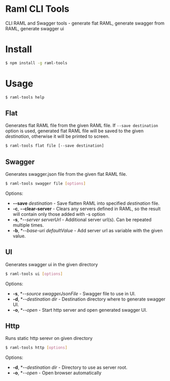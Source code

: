 # Raml CLI Tools
CLI RAML and Swagger tools - generate flat RAML, generate swagger from RAML, generate swagger ui

# Install

```bash
$ npm install -g raml-tools
```

# Usage

```bash
$ raml-tools help
```

## Flat

Generates flat RAML file from the given RAML file. If `--save destination` option is used, generated flat RAML file
will be saved to the given *destination*, otherwise it will be printed to screen. 

```bash
$ raml-tools flat file [--save destination]
```

## Swagger

Generates swagger.json file from the given flat RAML file. 

```bash
$ raml-tools swagger file [options]
```

Options:
* **--save** _destination_ - Save flatten RAML into specified *destination* file.
* **-c**, **--clear-server** - Clears any servers defined in RAML, so the result will contain only those added with -s option
* **-s**, **--server* _serverUrl_ - Additional server url(s). Can be repeated multiple times.
* **-b**, **--base-uri* _defaultValue_ - Add server url as variable with the given value.


## UI

Generates swagger ui in the given directory

```bash
$ raml-tools ui [options]
```

Options:
* **-s**, **--source* _swaggerJsonFile_ - Swagger file to use in UI.
* **-d**, **--destination* _dir_ - Destination directory where to generate swagger UI.
* **-o**, **--open* - Start http server and open generated swagger UI.


## Http

Runs static http serevr on given directory

```bash
$ raml-tools http [options]
```

Options:
* **-d**, **--destination* _dir_ - Directory to use as server root.
* **-o**, **--open* - Open browser automatically
